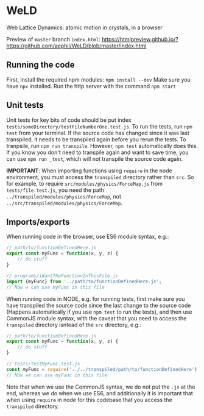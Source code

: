 # WeLD
Web Lattice Dynamics: atomic motion in crystals, in a browser

Preview of `master` branch `index.html`:
https://htmlpreview.github.io/?https://github.com/aephil/WeLD/blob/master/index.html

## Running the code
First, install the required npm modules:
`npm install --dev`
Make sure you have `npx` installed.
Run the http server with the command `npm start`

## Unit tests
Unit tests for key bits of code should be put index
`tests/someDirectory/testFileNumberOne.test.js`.
To run the tests, run `npm test` from your terminal.
If the source code has changed since it was last transpiled,
it needs to be transpiled again before you rerun the tests.
To tranpsile, run `npm run transpile`. However, `npm test`
automatically does this. If you know you don't need to
transpile again and want to save time, you can use `npm run _test`,
which will not transpile the source code again.

**IMPORTANT**: When importing functions using `require` in the
node environment, you must access the `transpiled` directory rather
than `src`. So for example, to require `src/modules/physics/ForceMap.js`
from `tests/file.test.js`, you need the path `../transpiled/modules/physics/ForceMap`,
not `../src/transpiled/modules/physics/ForceMap`.

## Imports/exports
When running code in the browser, use ES6 module syntax, e.g.:
```javascript
// path/to/functionDefinedHere.js
export const myFunc = function(x, y, z) {
    // do stuff
}

// programs/iWantTheFunctionInThisFile.js
import {myFunc} from '../path/to/functionDefinedHere.js';
// Now w can use myFunc in this file
```

When running code in NODE, e.g. for running tests, first make
sure you have transpiled the source code since the last change to
the source code (Happens automatically if you use `npm test` to run the tests),
and then use CommonJS module syntax, with
the caveat that you need to access the `transpiled` directory isntead
of the `src` directory, e.g.:

```javascript
// path/to/functionDefinedHere.js
export const myFunc = function(x, y, z) {
    // do stuff
}

// tests/testMyFunc.test.js
const myFunc = require('../../transpiled/path/to/functionDefinedHere');
// Now we can use myFunc in this file
```
Note that when we use the CommonJS syntax, we do not put the `.js`
at the end, whereas we do when we use ES6, and additionally it is important
that when using `require` in node for this codebase that you access
the `transpiled` directory.
